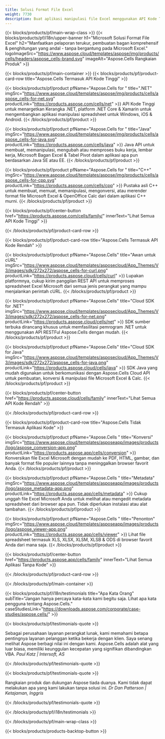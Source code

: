 ```yaml
---
title: Solusi Format File Excel
weight: 7730
description: Buat aplikasi manipulasi file Excel menggunakan API Kode Tinggi atau Kode Rendah atau Aplikasi Tanpa Kode untuk melihat perbandingan, memeriksa atau mengonversi file Excel.
---
```

{{< blocks/products/pf/main-wrap-class >}}
{{< blocks/products/pf/i18n/upper-banner h1="Microsoft Solusi Format File Excel" h2="Manfaatkan pelaporan terukur, pembuatan bagan komprehensif & penghitungan yang andal - tanpa bergantung pada Microsoft Excel." logoImageSrc="https://www.aspose.cloud/templates/aspose/img/products/cells/headers/aspose_cells-brand.svg" imageAlt="Aspose.Cells Rangkaian Produk" >}}

{{< blocks/products/pf/main-container >}}
{{< blocks/products/pf/product-card-row title="Aspose.Cells Termasuk API Kode Tinggi" >}}

{{< blocks/products/pf/product pfName="Aspose.Cells for " title=".NET" imgSrc="https://www.aspose.cloud/templates/aspose/img/products/cells/aspose_cells-for-net.svg" productLink="https://products.aspose.com/cells/net" >}}
API Kode Tinggi untuk menargetkan Kerangka .NET, platform .NET Core & Xamarin untuk mengembangkan aplikasi manipulasi spreadsheet untuk Windows, iOS & Android.
{{< /blocks/products/pf/product >}}

{{< blocks/products/pf/product pfName="Aspose.Cells for " title="Java" imgSrc="https://www.aspose.cloud/templates/aspose/img/products/cells/aspose_cells-for-java.svg" productLink="https://products.aspose.com/cells/java" >}}
Java API untuk membuat, memanipulasi, mengubah atau memproses buku kerja, lembar kerja, Microsoft Bagan Excel & Tabel Pivot dalam aplikasi apa pun berdasarkan Java SE atau EE.
{{< /blocks/products/pf/product >}}

{{< blocks/products/pf/product pfName="Aspose.Cells for " title="C++" imgSrc="https://www.aspose.cloud/templates/aspose/img/products/cells/aspose_cells-for-cpp.svg" productLink="https://products.aspose.com/cells/cpp" >}}
Pustaka asli C++ untuk membuat, memuat, memanipulasi, mengonversi, atau merender format file Microsoft Excel & OpenOffice Calc dari dalam aplikasi C++ murni.
{{< /blocks/products/pf/product >}}

{{< blocks/products/pf/center-button href="https://products.aspose.com/cells/family/" innerText="Lihat Semua API Kode Tinggi" >}}

{{< /blocks/products/pf/product-card-row >}}

{{< blocks/products/pf/product-card-row title="Aspose.Cells Termasuk API Kode Rendah" >}}

{{< blocks/products/pf/product pfName="Aspose.Cells" title="Awan untuk cURL" imgSrc="https://www.aspose.cloud/templates/asposecloud/App_Themes/V3/images/sdk/272x272/aspose_cells-for-curl.png" productLink="https://products.aspose.cloud/cells/curl" >}}
Lupakan platformnya, cukup kirim panggilan REST API untuk memproses spreadsheet Excel Microsoft dari semua jenis perangkat yang mampu menjalankan perintah cURL.
{{< /blocks/products/pf/product >}}

{{< blocks/products/pf/product pfName="Aspose.Cells" title="Cloud SDK for .NET" imgSrc="https://www.aspose.cloud/templates/asposecloud/App_Themes/V3/images/sdk/272x272/aspose_cells-for-net.png" productLink="https://products.aspose.cloud/cells/net" >}}
SDK sumber terbuka dirancang khusus untuk memfasilitasi pemrogram .NET untuk menggunakan API RESTFul Aspose.Cells dengan mudah.
{{< /blocks/products/pf/product >}}

{{< blocks/products/pf/product pfName="Aspose.Cells" title="Cloud SDK for Java" imgSrc="https://www.aspose.cloud/templates/asposecloud/App_Themes/V3/images/sdk/272x272/aspose_cells-for-java.png" productLink="https://products.aspose.cloud/cells/java" >}}
SDK Java yang mudah digunakan untuk berkomunikasi dengan Aspose.Cells Cloud API untuk pembuatan, konversi & manipulasi file Microsoft Excel & Calc.
{{< /blocks/products/pf/product >}}

{{< blocks/products/pf/center-button href="https://products.aspose.cloud/cells/family" innerText="Lihat Semua API Kode Rendah" >}}

{{< /blocks/products/pf/product-card-row >}}

{{< blocks/products/pf/product-card-row title="Aspose.Cells Tidak Termasuk Aplikasi Kode" >}}

{{< blocks/products/pf/product pfName="Aspose.Cells " title="Konversi" imgSrc="https://www.aspose.cloud/templates/asposeapp/images/products/logo/aspose_conversion-app.png" productLink="https://products.aspose.app/cells/conversion" >}}
Konversikan file Excel Microsoft dengan mudah ke PDF, HTML, gambar, dan banyak format file populer lainnya tanpa meninggalkan browser favorit Anda.
{{< /blocks/products/pf/product >}}

{{< blocks/products/pf/product pfName="Aspose.Cells " title="Metadata" imgSrc="https://www.aspose.cloud/templates/asposeapp/images/products/logo/aspose_metadata-app.png" productLink="https://products.aspose.app/cells/metadata" >}}
 Cukup unggah file Excel Microsoft Anda untuk melihat atau mengedit metadata spreadsheet dari browser apa pun. Tidak diperlukan instalasi atau alat tambahan.
{{< /blocks/products/pf/product >}}

{{< blocks/products/pf/product pfName="Aspose.Cells " title="Penonton" imgSrc="https://www.aspose.cloud/templates/asposeapp/images/products/logo/aspose_viewer-app.png" productLink="https://products.aspose.app/cells/viewer" >}}
Lihat file spreadsheet termasuk XLS, XLSX, XLSM, XLSB & ODS di browser favorit Anda dari mana saja.
{{< /blocks/products/pf/product >}}

{{< blocks/products/pf/center-button href="https://products.aspose.app/cells/family" innerText="Lihat Semua Aplikasi Tanpa Kode" >}}

{{< /blocks/products/pf/product-card-row >}}

{{< /blocks/products/pf/main-container >}}

{{< blocks/products/pf/i18n/testimonials title="Apa Kata Orang" subTitle="Jangan hanya percaya kata-kata kami begitu saja. Lihat apa kata pengguna tentang Aspose.Cells." caseStudiesLink="https://downloads.aspose.com/corporate/case-studies/aspose.cells/" >}}

{{< blocks/products/pf/testimonials-quote >}}
<p class="first">
 Sebagai perusahaan layanan perangkat lunak, kami memahami betapa pentingnya layanan pelanggan ketika bekerja dengan klien. Saya senang melihat Aspose berbagi nilai ini dengan kami. Aspose.Cells adalah alat yang luar biasa, memiliki keunggulan kecepatan yang signifikan dibandingkan VBA.
 <em>
 Paul Katz | Intersoft, AS
 </em>
</p>

{{< /blocks/products/pf/testimonials-quote >}}

{{< blocks/products/pf/testimonials-quote >}}
<p class="second">
Rangkaian produk dan dukungan Aspose tiada duanya. Kami tidak dapat melakukan apa yang kami lakukan tanpa solusi ini.
 <em>
 Dr Dan Patterson | Ketajaman, Inggris
 </em>
</p>

{{< /blocks/products/pf/testimonials-quote >}}

{{< /blocks/products/pf/i18n/testimonials >}}

{{< /blocks/products/pf/main-wrap-class >}}

{{< blocks/products/products-backtop-button >}}
